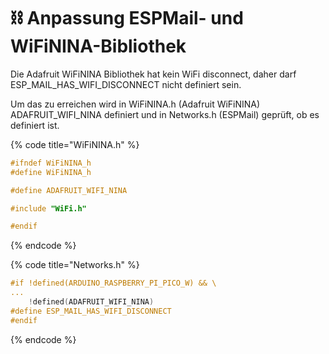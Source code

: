 # ⛓ Anpassung ESPMail- und WiFiNINA-Bibliothek

Die Adafruit WiFiNINA Bibliothek hat kein WiFi disconnect, daher darf ESP\_MAIL\_HAS\_WIFI\_DISCONNECT nicht definiert sein.

Um das zu erreichen wird in WiFiNINA.h (Adafruit WiFiNINA) ADAFRUIT\_WIFI\_NINA definiert und in Networks.h (ESPMail) geprüft, ob es definiert ist.

{% code title="WiFiNINA.h" %}
```cpp
#ifndef WiFiNINA_h
#define WiFiNINA_h

#define ADAFRUIT_WIFI_NINA

#include "WiFi.h"

#endif
```
{% endcode %}

{% code title="Networks.h" %}
```cpp
#if !defined(ARDUINO_RASPBERRY_PI_PICO_W) && \
...
    !defined(ADAFRUIT_WIFI_NINA)
#define ESP_MAIL_HAS_WIFI_DISCONNECT
#endif
```
{% endcode %}

